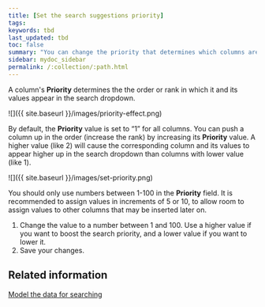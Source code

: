 ```yaml
---
title: [Set the search suggestions priority]
tags:
keywords: tbd
last_updated: tbd
toc: false
summary: "You can change the priority that determines which columns are shown in search suggestions and the order in which they appear."
sidebar: mydoc_sidebar
permalink: /:collection/:path.html
---
```

A column's **Priority** determines the the order or rank in which it and its
values appear in the search dropdown.

![]({{ site.baseurl }}/images/priority-effect.png)

 By default, the **Priority** value is set to “1” for all columns. You can push
 a column up in the order (increase the rank) by increasing its **Priority**
 value. A higher value (like 2) will cause the corresponding column and its
 values to appear higher up in the search dropdown than columns with lower value
 (like 1).

![]({{ site.baseurl }}/images/set-priority.png)

You should only use numbers between 1-100 in the **Priority** field. It is
recommended to assign values in increments of 5 or 10, to allow room to assign
values to other columns that may be inserted later on.

1. Change the value to a number between 1 and 100.
   Use a higher value if you want to boost the search priority, and a lower value if you want to lower it.
2. Save your changes.


## Related information  

[Model the data for searching](semantic-modeling.html#)
